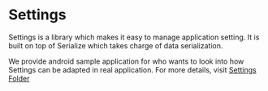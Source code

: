 # Settings

Settings is a library which makes it easy to manage application setting. It is built on top of Serialize
which takes charge of data serialization.

We provide android sample application for who wants to look into how Settings can be adapted
in real application. For more details, visit [Settings Folder](settings)

